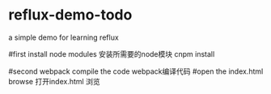 # reflux-demo-todo
a simple demo for learning reflux

#first install node modules 安装所需要的node模块
cnpm install

#second  webpack compile the code   webpack编译代码
#open the  index.html  browse   打开index.html 浏览
